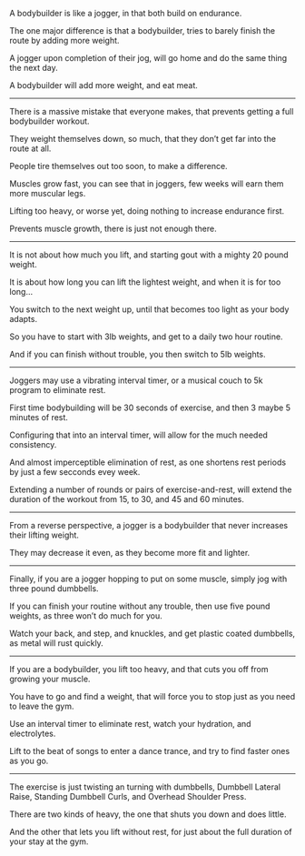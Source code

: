 A bodybuilder is like a jogger,
in that both build on endurance.

The one major difference is that a bodybuilder,
tries to barely finish the route by adding more weight.

A jogger upon completion of their jog,
will go home and do the same thing the next day.

A bodybuilder will add more weight,
and eat meat.

---

There is a massive mistake that everyone makes,
that prevents getting a full bodybuilder workout.

They weight themselves down, so much,
that they don’t get far into the route at all.

People tire themselves out too soon,
to make a difference.

Muscles grow fast, you can see that in joggers,
few weeks will earn them more muscular legs.

Lifting too heavy, or worse yet,
doing nothing to increase endurance first.

Prevents muscle growth,
there is just not enough there.

---

It is not about how much you lift,
and starting gout with a mighty 20 pound weight.

It is about how long you can lift the lightest weight,
and when it is for too long…

You switch to the next weight up,
until that becomes too light as your body adapts.

So you have to start with 3lb weights,
and get to a daily two hour routine.

And if you can finish without trouble,
you then switch to 5lb weights.

---

Joggers may use a vibrating interval timer,
or a musical couch to 5k program to eliminate rest.

First time bodybuilding will be 30 seconds of exercise,
and then 3 maybe 5 minutes of rest.

Configuring that into an interval timer,
will allow for the much needed consistency.

And almost imperceptible elimination of rest,
as one shortens rest periods by just a few secconds evey week.

Extending a number of rounds or pairs of exercise-and-rest,
will extend the duration of the workout from 15, to 30, and 45 and 60 minutes.

---

From a reverse perspective,
a jogger is a bodybuilder that never increases their lifting weight.

They may decrease it even,
as they become more fit and lighter.

---

Finally, if you are a jogger hopping to put on some muscle,
simply jog with three pound dumbbells.

If you can finish your routine without any trouble,
then use five pound weights, as three won’t do much for you.

Watch your back, and step, and knuckles,
and get plastic coated dumbbells, as metal will rust quickly.


---

If you are a bodybuilder, you lift too heavy,
and that cuts you off from growing your muscle.

You have to go and find a weight,
that will force you to stop just as you need to leave the gym.

Use an interval timer to eliminate rest,
watch your hydration, and electrolytes.

Lift to the beat of songs to enter a dance trance,
and try to find faster ones as you go.

---

The exercise is just twisting an turning with dumbbells,
Dumbbell Lateral Raise, Standing Dumbbell Curls, and Overhead Shoulder Press.

There are two kinds of heavy,
the one that shuts you down and does little.

And the other that lets you lift without rest,
for just about the full duration of your stay at the gym.
